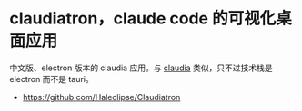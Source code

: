 # claudiatron，claude code 的可视化桌面应用

中文版、electron 版本的 claudia 应用。与 [claudia](../claudia/index.md) 类似，只不过技术栈是 electron 而不是 tauri。

- https://github.com/Haleclipse/Claudiatron
